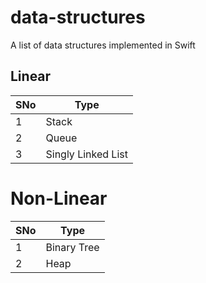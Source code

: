 # data-structures
A list of data structures implemented in Swift

## Linear
| SNo | Type |
| --- | --- |
| 1 | Stack |
| 2 | Queue |
| 3 | Singly Linked List |


# Non-Linear

| SNo | Type |
| --- | --- |
| 1 | Binary Tree |
| 2 | Heap |
